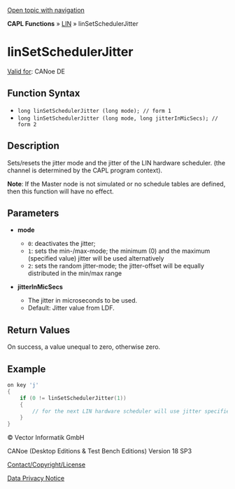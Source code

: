 [Open topic with navigation](../../../../../CANoeDEFamily.htm#Topics/CAPLFunctions/LIN/Functions/CAPLfunctionLINSetSchedulerJitter.md)

**CAPL Functions** » [LIN](../CAPLfunctionsLINOverview.md) » linSetSchedulerJitter

# linSetSchedulerJitter

[Valid for](../../../Shared/FeatureAvailability.md): CANoe DE

## Function Syntax

- `long linSetSchedulerJitter (long mode); // form 1`
- `long linSetSchedulerJitter (long mode, long jitterInMicSecs); // form 2`

## Description

Sets/resets the jitter mode and the jitter of the LIN hardware scheduler. (the channel is determined by the CAPL program context).

**Note**: If the Master node is not simulated or no schedule tables are defined, then this function will have no effect.

## Parameters

- **mode**
  - `0`: deactivates the jitter;
  - `1`: sets the min-/max-mode; the minimum (0) and the maximum (specified value) jitter will be used alternatively
  - `2`: sets the random jitter-mode; the jitter-offset will be equally distributed in the min/max range

- **jitterInMicSecs**
  - The jitter in microseconds to be used.
  - Default: Jitter value from LDF.

## Return Values

On success, a value unequal to zero, otherwise zero.

## Example

```c
on key 'j'
{
    if (0 != linSetSchedulerJitter(1))
    {
        // for the next LIN hardware scheduler will use jitter specified in the LDF
    }
}
```

© Vector Informatik GmbH

CANoe (Desktop Editions & Test Bench Editions) Version 18 SP3

[Contact/Copyright/License](../../../Shared/ContactCopyrightLicense.md)

[Data Privacy Notice](https://www.vector.com/int/en/company/get-info/privacy-policy/)
